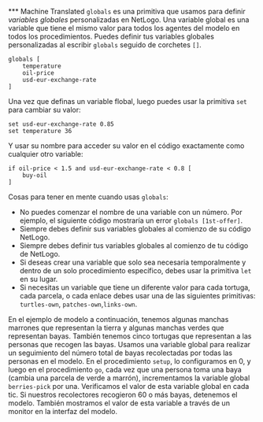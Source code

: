 ﻿*** Machine Translated
`globals` es una primitiva que usamos para definir *variables globales* personalizadas en NetLogo. Una variable global es una variable que tiene el mismo valor para todos los agentes del modelo en todos los procedimientos. Puedes definir tus variables globales personalizadas al escribir `globals` seguido de corchetes `[]`.



```
globals [
	temperature
	oil-price
	usd-eur-exchange-rate
]
```



Una vez que definas un variable flobal, luego puedes usar la primitiva `set` para cambiar su valor:



```
set usd-eur-exchange-rate 0.85
set temperature 36
```



Y usar su nombre para acceder su valor en el código exactamente como cualquier otro variable:




```
if oil-price < 1.5 and usd-eur-exchange-rate < 0.8 [
	buy-oil
]
```


Cosas para tener en mente cuando usas `globals`:

* No puedes comenzar el nombre de una variable con un número. Por ejemplo, el siguiente código mostraría un error `globals [1st-offer]`.
* Siempre debes definir sus variables globales al comienzo de su código NetLogo.
* Siempre debes definir tus variables globales al comienzo de tu código de NetLogo.
* Si deseas crear una variable que solo sea necesaria temporalmente y dentro de un solo procedimiento específico, debes usar la primitiva `let` en su lugar.
* Si necesitas un variable que tiene un diferente valor para cada tortuga, cada parcela, o cada enlace debes usar una de las siguientes primitivas: `turtles-own`, `patches-own`,`links-own`.



En el ejemplo de modelo a continuación, tenemos algunas manchas marrones que representan la tierra y algunas manchas verdes que representan bayas. También tenemos cinco tortugas que representan a las personas que recogen las bayas. Usamos una variable global para realizar un seguimiento del número total de bayas recolectadas por todas las personas en el modelo. En el procedimiento `setup`, lo configuramos en 0, y luego en el procedimiento `go`, cada vez que una persona toma una baya (cambia una parcela de verde a marrón), incrementamos la variable global `berries-pick` por una. Verificamos el valor de esta variable global en cada tic. Si nuestros recolectores recogieron 60 o más bayas, detenemos el modelo. También mostramos el valor de esta variable a través de un monitor en la interfaz del modelo.